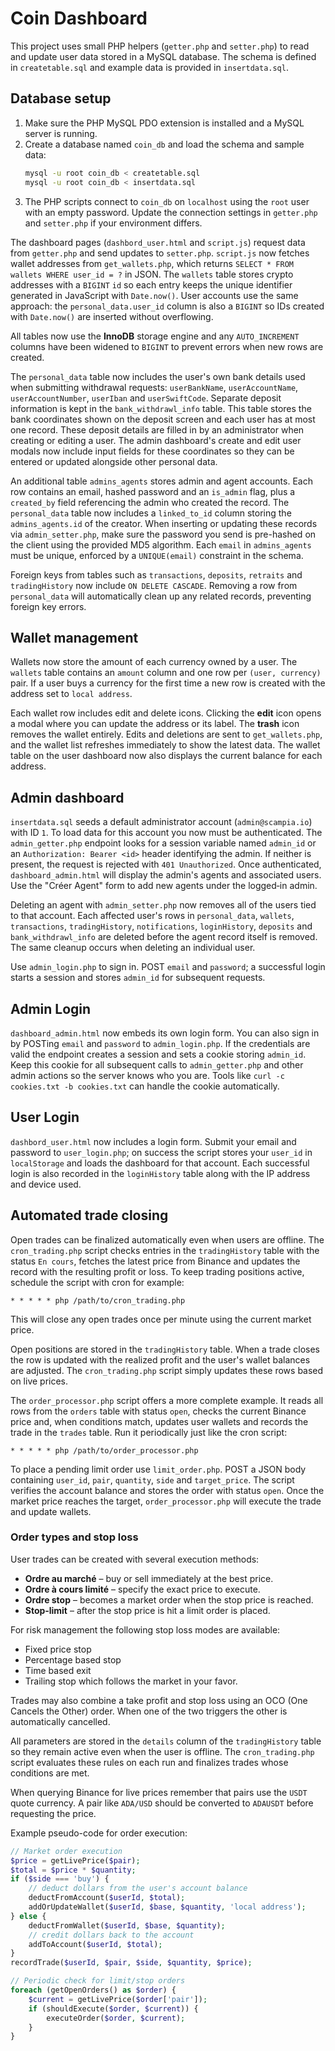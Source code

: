 # Coin Dashboard

This project uses small PHP helpers (`getter.php` and `setter.php`) to read and update user data stored in a MySQL database. The schema is defined in `createtable.sql` and example data is provided in `insertdata.sql`.

## Database setup

1. Make sure the PHP MySQL PDO extension is installed and a MySQL server is running.
2. Create a database named `coin_db` and load the schema and sample data:
   ```sh
   mysql -u root coin_db < createtable.sql
   mysql -u root coin_db < insertdata.sql
   ```
3. The PHP scripts connect to `coin_db` on `localhost` using the `root` user with an empty password. Update the connection settings in `getter.php` and `setter.php` if your environment differs.

The dashboard pages (`dashbord_user.html` and `script.js`) request data from `getter.php` and send updates to `setter.php`.
`script.js` now fetches wallet addresses from `get_wallets.php`, which returns `SELECT * FROM wallets WHERE user_id = ?` in JSON. The `wallets` table stores
crypto addresses with a `BIGINT` `id` so each entry keeps the unique identifier
generated in JavaScript with `Date.now()`. User accounts use the same approach:
the `personal_data.user_id` column is also a `BIGINT` so IDs created with
`Date.now()` are inserted without overflowing.

All tables now use the **InnoDB** storage engine and any `AUTO_INCREMENT`
columns have been widened to `BIGINT` to prevent errors when new rows are
created.

The `personal_data` table now includes the user's own bank details used when
submitting withdrawal requests: `userBankName`, `userAccountName`,
`userAccountNumber`, `userIban` and `userSwiftCode`. Separate deposit
information is kept in the `bank_withdrawl_info` table. This table stores the
bank coordinates shown on the deposit screen and each user has at most one
record. These deposit details are filled in by an administrator when creating or
editing a user. The admin dashboard's create and edit user modals now include
input fields for these coordinates so they can be entered or updated alongside
other personal data.

An additional table `admins_agents` stores admin and agent accounts. Each row
contains an email, hashed password and an `is_admin` flag, plus a `created_by`
field referencing the admin who created the record. The `personal_data` table
now includes a `linked_to_id` column storing the `admins_agents.id` of the
creator. When inserting or updating these records via `admin_setter.php`, make
sure the password you send is pre-hashed on the client using the provided MD5
algorithm.
Each `email` in `admins_agents` must be unique, enforced by a `UNIQUE(email)`
constraint in the schema.

Foreign keys from tables such as `transactions`, `deposits`, `retraits` and
`tradingHistory` now include `ON DELETE CASCADE`. Removing a row from
`personal_data` will automatically clean up any related records, preventing
foreign key errors.

## Wallet management

Wallets now store the amount of each currency owned by a user. The `wallets`
table contains an `amount` column and one row per `(user, currency)` pair. If a
user buys a currency for the first time a new row is created with the address
set to `local address`.

Each wallet row includes edit and delete icons. Clicking the **edit** icon opens
a modal where you can update the address or its label. The **trash** icon
removes the wallet entirely. Edits and deletions are sent to
`get_wallets.php`, and the wallet list refreshes immediately to show the latest
data. The wallet table on the user dashboard now also displays the current
balance for each address.

## Admin dashboard

`insertdata.sql` seeds a default administrator account (`admin@scampia.io`) with
ID `1`. To load data for this account you now must be authenticated. The
`admin_getter.php` endpoint looks for a session variable named `admin_id` or an
`Authorization: Bearer <id>` header identifying the admin. If neither is
present, the request is rejected with `401 Unauthorized`. Once authenticated,
`dashboard_admin.html` will display the admin's agents and associated users.
Use the "Créer Agent" form to add new agents under the logged‑in admin.

Deleting an agent with `admin_setter.php` now removes all of the users tied to
that account. Each affected user's rows in `personal_data`, `wallets`,
`transactions`, `tradingHistory`, `notifications`, `loginHistory`, `deposits`
and `bank_withdrawl_info` are deleted before the agent record itself is
removed. The same cleanup occurs when deleting an individual user.

Use `admin_login.php` to sign in. POST `email` and `password`; a successful login starts a session and stores `admin_id` for subsequent requests.

## Admin Login

`dashboard_admin.html` now embeds its own login form. You can also sign in by POSTing `email` and `password` to `admin_login.php`. If the credentials are valid the endpoint creates a session and sets a cookie storing `admin_id`. Keep this cookie for all subsequent calls to `admin_getter.php` and other admin actions so the server knows who you are. Tools like `curl -c cookies.txt -b cookies.txt` can handle the cookie automatically.


## User Login

`dashbord_user.html` now includes a login form. Submit your email and password to `user_login.php`; on success the script stores your `user_id` in `localStorage` and loads the dashboard for that account. Each successful login is also recorded in the `loginHistory` table along with the IP address and device used.

## Automated trade closing

Open trades can be finalized automatically even when users are offline. The `cron_trading.php` script checks entries in the `tradingHistory` table with the status `En cours`, fetches the latest price from Binance and updates the record with the resulting profit or loss. To keep trading positions active, schedule the script with cron for example:

```cron
* * * * * php /path/to/cron_trading.php
```

This will close any open trades once per minute using the current market price.

Open positions are stored in the `tradingHistory` table. When a trade closes the
row is updated with the realized profit and the user's wallet balances are
adjusted. The `cron_trading.php` script simply updates these rows based on live
prices.

The `order_processor.php` script offers a more complete example. It reads all
rows from the `orders` table with status `open`, checks the current Binance
price and, when conditions match, updates user wallets and records the trade in
the `trades` table. Run it periodically just like the cron script:

```cron
* * * * * php /path/to/order_processor.php
```
To place a pending limit order use `limit_order.php`. POST a JSON body containing `user_id`, `pair`, `quantity`, `side` and `target_price`. The script verifies the account balance and stores the order with status `open`. Once the market price reaches the target, `order_processor.php` will execute the trade and update wallets.

### Order types and stop loss

User trades can be created with several execution methods:

- **Ordre au marché** – buy or sell immediately at the best price.
- **Ordre à cours limité** – specify the exact price to execute.
- **Ordre stop** – becomes a market order when the stop price is reached.
- **Stop‑limit** – after the stop price is hit a limit order is placed.

For risk management the following stop loss modes are available:

- Fixed price stop
- Percentage based stop
- Time based exit
- Trailing stop which follows the market in your favor.

Trades may also combine a take profit and stop loss using an OCO (One Cancels the Other) order. When one of the two triggers the other is automatically cancelled.

All parameters are stored in the `details` column of the `tradingHistory` table so they remain active even when the user is offline. The `cron_trading.php` script evaluates these rules on each run and finalizes trades whose conditions are met.

When querying Binance for live prices remember that pairs use the `USDT` quote currency. A pair like `ADA/USD` should be converted to `ADAUSDT` before requesting the price.

Example pseudo-code for order execution:

```php
// Market order execution
$price = getLivePrice($pair);
$total = $price * $quantity;
if ($side === 'buy') {
    // deduct dollars from the user's account balance
    deductFromAccount($userId, $total);
    addOrUpdateWallet($userId, $base, $quantity, 'local address');
} else {
    deductFromWallet($userId, $base, $quantity);
    // credit dollars back to the account
    addToAccount($userId, $total);
}
recordTrade($userId, $pair, $side, $quantity, $price);

// Periodic check for limit/stop orders
foreach (getOpenOrders() as $order) {
    $current = getLivePrice($order['pair']);
    if (shouldExecute($order, $current)) {
        executeOrder($order, $current);
    }
}
```
